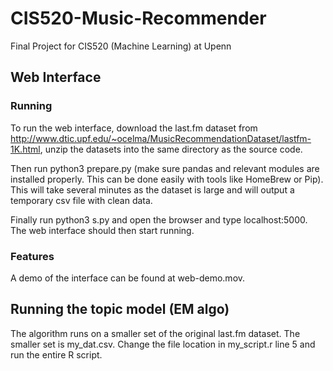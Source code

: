 # CIS520-Music-Recommender
Final Project for CIS520 (Machine Learning) at Upenn

## Web Interface 
### Running 
To run the web interface, download the last.fm dataset from http://www.dtic.upf.edu/~ocelma/MusicRecommendationDataset/lastfm-1K.html, unzip the datasets into the same directory as the source code. 

Then run python3 prepare.py (make sure pandas and relevant modules are installed properly. This can be done easily with tools like HomeBrew or Pip). This will take several minutes as the dataset is large and will output a temporary csv file with clean data. 

Finally run python3 s.py and open the browser and type localhost:5000. The web interface should then start running.

### Features
A demo of the interface can be found at web-demo.mov.

## Running the topic model (EM algo)
The algorithm runs on a smaller set of the original last.fm dataset. The smaller set is my_dat.csv. Change the file location in my_script.r line 5 and run the entire R script.
